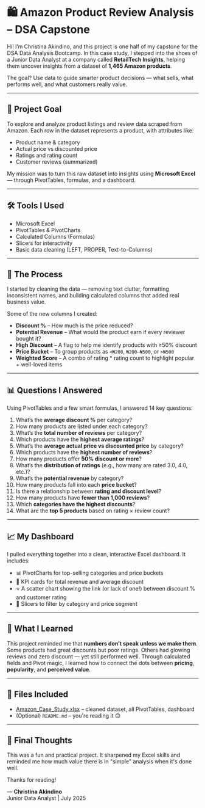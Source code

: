 # 🛍️ Amazon Product Review Analysis – DSA Capstone

Hi! I’m Christina Akindino, and this project is one half of my capstone for the DSA Data Analysis Bootcamp. In this case study, I stepped into the shoes of a Junior Data Analyst at a company called **RetailTech Insights**, helping them uncover insights from a dataset of **1,465 Amazon products**.

The goal? Use data to guide smarter product decisions — what sells, what performs well, and what customers really value.

---

## 🎯 Project Goal

To explore and analyze product listings and review data scraped from Amazon. Each row in the dataset represents a product, with attributes like:
- Product name & category
- Actual price vs discounted price
- Ratings and rating count
- Customer reviews (summarized)

My mission was to turn this raw dataset into insights using **Microsoft Excel** — through PivotTables, formulas, and a dashboard.

---

## 🛠 Tools I Used
- Microsoft Excel  
- PivotTables & PivotCharts  
- Calculated Columns (Formulas)  
- Slicers for interactivity  
- Basic data cleaning (LEFT, PROPER, Text-to-Columns)

---

## 🧪 The Process

I started by cleaning the data — removing text clutter, formatting inconsistent names, and building calculated columns that added real business value.

Some of the new columns I created:
- **Discount %** – How much is the price reduced?
- **Potential Revenue** – What would the product earn if every reviewer bought it?
- **High Discount** – A flag to help me identify products with ≥50% discount
- **Price Bucket** – To group products as `<₦200`, `₦200–₦500`, or `>₦500`
- **Weighted Score** – A combo of rating * rating count to highlight popular + well-loved items

---

## 📊 Questions I Answered

Using PivotTables and a few smart formulas, I answered 14 key questions:

1. What’s the **average discount %** per category?
2. How many products are listed under each category?
3. What’s the **total number of reviews** per category?
4. Which products have the **highest average ratings**?
5. What’s the **average actual price vs discounted price** by category?
6. Which products have the **highest number of reviews**?
7. How many products offer **50% discount or more**?
8. What’s the **distribution of ratings** (e.g., how many are rated 3.0, 4.0, etc.)?
9. What’s the **potential revenue** by category?
10. How many products fall into each **price bucket**?
11. Is there a relationship between **rating and discount level**?
12. How many products have **fewer than 1,000 reviews**?
13. Which **categories have the highest discounts**?
14. What are the **top 5 products** based on rating × review count?

---

## 📈 My Dashboard

I pulled everything together into a clean, interactive Excel dashboard. It includes:
- 📊 PivotCharts for top-selling categories and price buckets
- 📌 KPI cards for total revenue and average discount
- ⭐ A scatter chart showing the link (or lack of one!) between discount % and customer rating
- 🔄 Slicers to filter by category and price segment

---

## 🧠 What I Learned

This project reminded me that **numbers don’t speak unless we make them**.  
Some products had great discounts but poor ratings. Others had glowing reviews and zero discount — yet still performed well. Through calculated fields and Pivot magic, I learned how to connect the dots between **pricing**, **popularity**, and **perceived value**.

---

## 📂 Files Included

-  [Amazon_Case_Study.xlsx](https://github.com/user-attachments/files/21059480/Amazon_Case_Study.xlsx) – cleaned dataset, all PivotTables, dashboard
- (Optional) `README.md` – you're reading it 😊

---

## 💬 Final Thoughts

This was a fun and practical project. It sharpened my Excel skills and reminded me how much value there is in "simple" analysis when it's done well.

Thanks for reading!

— **Christina Akindino**  
Junior Data Analyst | July 2025  



